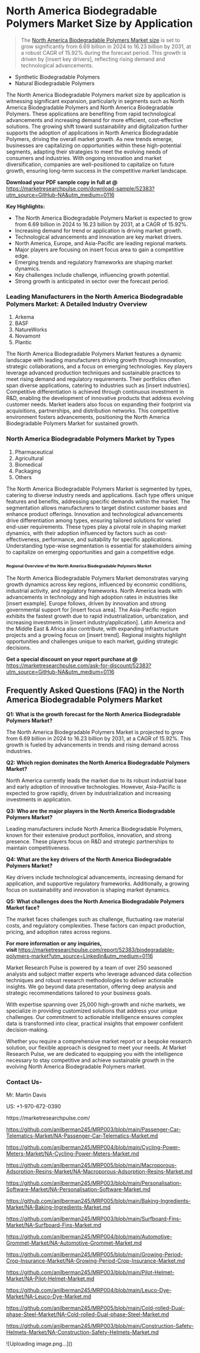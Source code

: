 <h1>North America Biodegradable Polymers Market&nbsp;Size by Application</h1><blockquote><p>The <a href="https://marketresearchpulse.com/download-sample/52383?utm_source=GitHub-NA&amp;utm_medium=0116">North America Biodegradable Polymers Market size</a> is set to grow significantly from 6.69 billion in 2024 to 16.23 billion by 2031, at a robust CAGR of 15.92% during the forecast period. This growth is driven by [insert key drivers], reflecting rising demand and technological advancements.</p></blockquote><ul><li>Synthetic Biodegradable Polymers<li> Natural Biodegradable Polymers</li></ul><p>The North America Biodegradable Polymers market size by application is witnessing significant expansion, particularly in segments such as North America Biodegradable Polymers and North America Biodegradable Polymers. These applications are benefiting from rapid technological advancements and increasing demand for more efficient, cost-effective solutions. The growing shift toward sustainability and digitalization further supports the adoption of applications in North America Biodegradable Polymers, driving the overall market growth. As new trends emerge, businesses are capitalizing on opportunities within these high-potential segments, adapting their strategies to meet the evolving needs of consumers and industries. With ongoing innovation and market diversification, companies are well-positioned to capitalize on future growth, ensuring long-term success in the competitive market landscape.</p><p><strong>Download your PDF sample copy in full at @ </strong><a href="https://marketresearchpulse.com/download-sample/52383?utm_source=GitHub-NA&amp;utm_medium=0116">https://marketresearchpulse.com/download-sample/52383?utm_source=GitHub-NA&amp;utm_medium=0116</a></p><p><strong>Key Highlights: </strong></p><ul><li>The North America Biodegradable Polymers Market is expected to grow from 6.69 billion in 2024 to 16.23 billion by 2031, at a CAGR of 15.92%.</li><li>Increasing demand for trend or application is driving market growth.</li><li>Technological advancements and innovation are key market drivers.</li><li>North America, Europe, and Asia-Pacific are leading regional markets.</li><li>Major players are focusing on insert focus area to gain a competitive edge.</li><li>Emerging trends and regulatory frameworks are shaping market dynamics.</li><li>Key challenges include challenge, influencing growth potential.</li><li>Strong growth is anticipated in sector over the forecast period.</li></ul><h3>Leading Manufacturers in the North America Biodegradable Polymers Market: A Detailed Industry Overview</h3><ol><li>Arkema</li><li>BASF</li><li>NatureWorks</li><li>Novamont</li><li>Plantic</li></ol><div class="flex max-w-full flex-col flex-grow"><div class="min-h-8 text-message flex w-full flex-col items-end gap-2 whitespace-normal break-words [.text-message+&amp;]:mt-5" dir="auto" data-message-author-role="assistant" data-message-id="fd8432e4-4910-450d-b182-61b7bfb0a01f" data-message-model-slug="gpt-4o"><div class="flex w-full flex-col gap-1 empty:hidden first:pt-[3px]"><div class="markdown prose w-full break-words dark:prose-invert light"><p>The North America Biodegradable Polymers Market features a dynamic landscape with leading manufacturers driving growth through innovation, strategic collaborations, and a focus on emerging technologies. Key players leverage advanced production techniques and sustainable practices to meet rising demand and regulatory requirements. Their portfolios often span diverse applications, catering to industries such as [insert industries]. Competitive differentiation is achieved through continuous investment in R&amp;D, enabling the development of innovative products that address evolving customer needs. Market leaders also focus on expanding their footprint via acquisitions, partnerships, and distribution networks. This competitive environment fosters advancements, positioning the North America Biodegradable Polymers Market for sustained growth.</p></div></div></div></div><h3>North America Biodegradable Polymers Market by Types</h3><ol><li>Pharmaceutical<li> Agricultural<li> Biomedical<li> Packaging<li> Others</li></ol><div class="flex max-w-full flex-col flex-grow"><div class="min-h-8 text-message flex w-full flex-col items-end gap-2 whitespace-normal break-words [.text-message+&amp;]:mt-5" dir="auto" data-message-author-role="assistant" data-message-id="084470be-0bb7-4664-bddf-5156b4f41249" data-message-model-slug="gpt-4o-mini"><div class="flex w-full flex-col gap-1 empty:hidden first:pt-[3px]"><div class="markdown prose w-full break-words dark:prose-invert light"><p>The North America Biodegradable Polymers Market is segmented by types, catering to diverse industry needs and applications. Each type offers unique features and benefits, addressing specific demands within the market. The segmentation allows manufacturers to target distinct customer bases and enhance product offerings. Innovation and technological advancements drive differentiation among types, ensuring tailored solutions for varied end-user requirements. These types play a pivotal role in shaping market dynamics, with their adoption influenced by factors such as cost-effectiveness, performance, and suitability for specific applications. Understanding type-wise segmentation is essential for stakeholders aiming to capitalize on emerging opportunities and gain a competitive edge.</p></div></div></div></div><h3><span style="font-size: 11px;">Regional Overview of the North America Biodegradable Polymers Market</span></h3><div class="flex max-w-full flex-col flex-grow"><div class="min-h-8 text-message flex w-full flex-col items-end gap-2 whitespace-normal break-words [.text-message+&amp;]:mt-5" dir="auto" data-message-author-role="assistant" data-message-id="e9038762-ce64-4e30-91c9-9bd413514231" data-message-model-slug="gpt-4o-mini"><div class="flex w-full flex-col gap-1 empty:hidden first:pt-[3px]"><div class="markdown prose w-full break-words dark:prose-invert light"><p>The North America Biodegradable Polymers Market demonstrates varying growth dynamics across key regions, influenced by economic conditions, industrial activity, and regulatory frameworks. North America leads with advancements in technology and high adoption rates in industries like [insert example]. Europe follows, driven by innovation and strong governmental support for [insert focus area]. The Asia-Pacific region exhibits the fastest growth due to rapid industrialization, urbanization, and increasing investments in [insert industry/application]. Latin America and the Middle East &amp; Africa also contribute, with expanding infrastructure projects and a growing focus on [insert trend]. Regional insights highlight opportunities and challenges unique to each market, guiding strategic decisions.</p></div></div></div></div><p><strong>Get a special discount on your report purchase at @ </strong><a href="https://marketresearchpulse.com/ask-for-discount/52383?utm_source=GitHub-NA&amp;utm_medium=0116">https://marketresearchpulse.com/ask-for-discount/52383?utm_source=GitHub-NA&amp;utm_medium=0116</a></p><h2>Frequently Asked Questions (FAQ) in the North America Biodegradable Polymers Market</h2><p><strong>Q1: What is the growth forecast for the North America Biodegradable Polymers Market?</strong></p><p>The North America Biodegradable Polymers Market is projected to grow from 6.69 billion in 2024 to 16.23 billion by 2031, at a CAGR of 15.92%. This growth is fueled by advancements in trends and rising demand across industries.</p><p><strong>Q2: Which region dominates the North America Biodegradable Polymers Market?</strong></p><p>North America currently leads the market due to its robust industrial base and early adoption of innovative technologies. However, Asia-Pacific is expected to grow rapidly, driven by industrialization and increasing investments in application.</p><p><strong>Q3: Who are the major players in the North America Biodegradable Polymers Market?</strong></p><p>Leading manufacturers include North America Biodegradable Polymers, known for their extensive product portfolios, innovation, and strong presence. These players focus on R&amp;D and strategic partnerships to maintain competitiveness.</p><p><strong>Q4: What are the key drivers of the North America Biodegradable Polymers Market?</strong></p><p>Key drivers include technological advancements, increasing demand for application, and supportive regulatory frameworks. Additionally, a growing focus on sustainability and innovation is shaping market dynamics.</p><p><strong>Q5: What challenges does the North America Biodegradable Polymers Market face?</strong></p><p>The market faces challenges such as challenge, fluctuating raw material costs, and regulatory complexities. These factors can impact production, pricing, and adoption rates across regions.</p><p><strong>For more information or any inquiries, visit&nbsp;</strong><a href="https://marketresearchpulse.com/report/52383/biodegradable-polymers-market?utm_source=Linkedin&utm_medium=0116">https://marketresearchpulse.com/report/52383/biodegradable-polymers-market?utm_source=Linkedin&utm_medium=0116</a></p><p>Market Research Pulse is powered by a team of over 250 seasoned analysts and subject matter experts who leverage advanced data collection techniques and robust research methodologies to deliver actionable insights. We go beyond data presentation, offering deep analysis and strategic recommendations tailored to your business goals.</p><p>With expertise spanning over 25,000 high-growth and niche markets, we specialize in providing customized solutions that address your unique challenges. Our commitment to actionable intelligence ensures complex data is transformed into clear, practical insights that empower confident decision-making.</p><p>Whether you require a comprehensive market report or a bespoke research solution, our flexible approach is designed to meet your needs. At Market Research Pulse, we are dedicated to equipping you with the intelligence necessary to stay competitive and achieve sustainable growth in the evolving North America Biodegradable Polymers market.</p><h3><strong>Contact Us-</strong></h3><p>Mr. Martin Davis</p><p>US: +1-970-672-0390</p><p>https://marketresearchpulse.com/</p><p><a href="https://github.com/anilberman245/MRP003/blob/main/Passenger-Car-Telematics-Market/NA-Passenger-Car-Telematics-Market.md">https://github.com/anilberman245/MRP003/blob/main/Passenger-Car-Telematics-Market/NA-Passenger-Car-Telematics-Market.md</a></p><p><a href="https://github.com/anilberman245/MRP004/blob/main/Cycling-Power-Meters-Market/NA-Cycling-Power-Meters-Market.md">https://github.com/anilberman245/MRP004/blob/main/Cycling-Power-Meters-Market/NA-Cycling-Power-Meters-Market.md</a></p><p><a href="https://github.com/anilberman245/MRP005/blob/main/Macroporous-Adsorption-Resins-Market/NA-Macroporous-Adsorption-Resins-Market.md">https://github.com/anilberman245/MRP005/blob/main/Macroporous-Adsorption-Resins-Market/NA-Macroporous-Adsorption-Resins-Market.md</a></p><p><a href="https://github.com/anilberman245/MRP003/blob/main/Personalisation-Software-Market/NA-Personalisation-Software-Market.md">https://github.com/anilberman245/MRP003/blob/main/Personalisation-Software-Market/NA-Personalisation-Software-Market.md</a></p><p><a href="https://github.com/anilberman245/MRP005/blob/main/Baking-Ingredients-Market/NA-Baking-Ingredients-Market.md">https://github.com/anilberman245/MRP005/blob/main/Baking-Ingredients-Market/NA-Baking-Ingredients-Market.md</a></p><p><a href="https://github.com/anilberman245/MRP003/blob/main/Surfboard-Fins-Market/NA-Surfboard-Fins-Market.md">https://github.com/anilberman245/MRP003/blob/main/Surfboard-Fins-Market/NA-Surfboard-Fins-Market.md</a></p><p><a href="https://github.com/anilberman245/MRP004/blob/main/Automotive-Grommet-Market/NA-Automotive-Grommet-Market.md">https://github.com/anilberman245/MRP004/blob/main/Automotive-Grommet-Market/NA-Automotive-Grommet-Market.md</a></p><p><a href="https://github.com/anilberman245/MRP005/blob/main/Growing-Period-Crop-Insurance-Market/NA-Growing-Period-Crop-Insurance-Market.md">https://github.com/anilberman245/MRP005/blob/main/Growing-Period-Crop-Insurance-Market/NA-Growing-Period-Crop-Insurance-Market.md</a></p><p><a href="https://github.com/anilberman245/MRP003/blob/main/Pilot-Helmet-Market/NA-Pilot-Helmet-Market.md">https://github.com/anilberman245/MRP003/blob/main/Pilot-Helmet-Market/NA-Pilot-Helmet-Market.md</a></p><p><a href="https://github.com/anilberman245/MRP004/blob/main/Leuco-Dye-Market/NA-Leuco-Dye-Market.md">https://github.com/anilberman245/MRP004/blob/main/Leuco-Dye-Market/NA-Leuco-Dye-Market.md</a></p><p><a href="https://github.com/anilberman245/MRP005/blob/main/Cold-rolled-Dual-phase-Steel-Market/NA-Cold-rolled-Dual-phase-Steel-Market.md">https://github.com/anilberman245/MRP005/blob/main/Cold-rolled-Dual-phase-Steel-Market/NA-Cold-rolled-Dual-phase-Steel-Market.md</a></p><p><a href="https://github.com/anilberman245/MRP003/blob/main/Construction-Safety-Helmets-Market/NA-Construction-Safety-Helmets-Market.md">https://github.com/anilberman245/MRP003/blob/main/Construction-Safety-Helmets-Market/NA-Construction-Safety-Helmets-Market.md</a></p>
![Uploading image.png…]()

